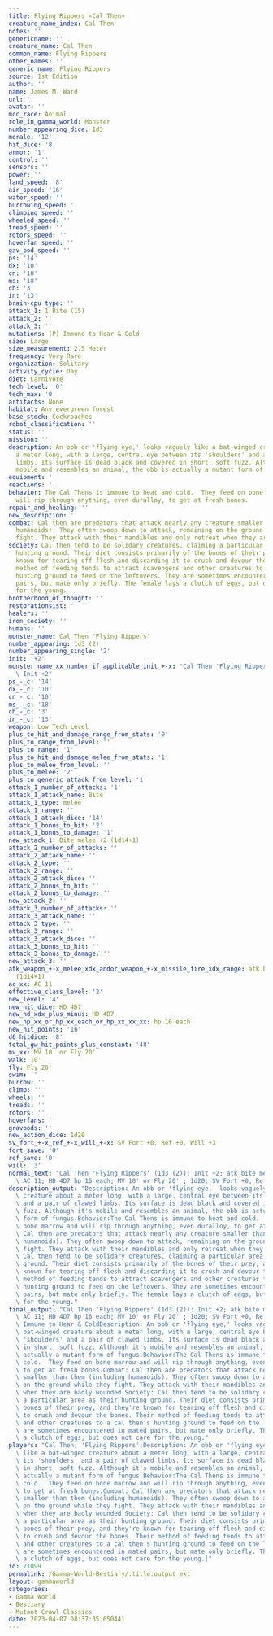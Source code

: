 ```yaml
---
title: Flying Rippers «Cal Then»
creature_name_index: Cal Then
notes: ''
genericname: ''
creature_name: Cal Then
common_name: Flying Rippers
other_names: ''
generic_name: Flying Rippers
source: 1st Edition
author: ''
name: James M. Ward
url: ''
avatar: ''
mcc_race: Animal
role_in_gamma_world: Monster
number_appearing_dice: 1d3
morale: '12'
hit_dice: '8'
armor: '1'
control: ''
sensors: ''
power: ''
land_speed: '8'
air_speed: '16'
water_speed: ''
burrowing_speed: ''
climbing_speed: ''
wheeled_speed: ''
tread_speed: ''
rotors_speed: ''
hoverfan_speed: ''
gav_pod_speed: ''
ps: '14'
dx: '10'
cn: '10'
ms: '18'
ch: '3'
in: '13'
brain-cpu type: ''
attack_1: 1 Bite (15)
attack_2: ''
attack_3: ''
mutations: (P) Immune to Hear & Cold
size: Large
size_measurement: 2.5 Meter
frequency: Very Rare
organization: Solitary
activity_cycle: Day
diet: Carnivore
tech_level: '0'
tech_max: '0'
artifacts: None
habitat: Any evergreen forest
base_stock: Cockroaches
robot_classification: ''
status: ''
mission: ''
description: An obb or 'flying eye,' looks vaguely like a bat-winged creature about
  a meter long, with a large, central eye between its 'shoulders' and a pair of clawed
  limbs. Its surface is dead black and covered in short, soft fuzz. Although it's
  mobile and resembles an animal, the obb is actually a mutant form of fungus.
equipment: ''
reactions: ''
behavior: The Cal Thens is immune to heat and cold.  They feed on bone marrow and
  will rip through anything, even duralloy, to get at fresh bones.
repair_and_healing: ''
new_description: ''
combat: Cal then are predators that attack nearly any creature smaller than them (including
  humanoids). They often swoop down to attack, remaining on the ground while they
  fight. They attack with their mandibles and only retreat when they are badly wounded.
society: Cal then tend to be solidary creatures, claiming a particular area as their
  hunting ground. Their diet consists primarily of the bones of their prey, and they're
  known for tearing off flesh and discarding it to crush and devour the bones. Their
  method of feeding tends to attract scavengers and other creatures to a cal then's
  hunting ground to feed on the leftovers. They are sometimes encountered in mated
  pairs, but mate only briefly. The female lays a clutch of eggs, but does not care
  for the young.
brotherhood_of_thought: ''
restorationsist: ''
healers: ''
iron_society: ''
humans: ''
monster_name: Cal Then 'Flying Rippers'
number_appearing: 1d3 (2)
number_appearing_single: '2'
init: '+2'
monster_name_xx_number_if_applicable_init_+-x: "Cal Then 'Flying Rippers' (1d3 (2)):\
  \ Init +2"
ps_-_c: '14'
dx_-_c: '10'
cn_-_c: '10'
ms_-_c: '18'
ch_-_c: '3'
in_-_c: '13'
weapon: Low Tech Level
plus_to_hit_and_damage_range_from_stats: '0'
plus_to_range_from_level: ''
plus_to_range: '1'
plus_to_hit_and_damage_melee_from_stats: '1'
plus_to_melee_from_level: ''
plus_to_melee: '2'
plus_to_generic_attack_from_level: '1'
attack_1_number_of_attacks: '1'
attack_1_attack_name: Bite
attack_1_type: melee
attack_1_range: ''
attack_1_attack_dice: '14'
attack_1_bonus_to_hit: '2'
attack_1_bonus_to_damage: '1'
new_attack_1: Bite melee +2 (1d14+1)
attack_2_number_of_attacks: ''
attack_2_attack_name: ''
attack_2_type: ''
attack_2_range: ''
attack_2_attack_dice: ''
attack_2_bonus_to_hit: ''
attack_2_bonus_to_damage: ''
new_attack_2: ''
attack_3_number_of_attacks: ''
attack_3_attack_name: ''
attack_3_type: ''
attack_3_range: ''
attack_3_attack_dice: ''
attack_3_bonus_to_hit: ''
attack_3_bonus_to_damage: ''
new_attack_3: ''
atk_weapon_+-x_melee_xdx_andor_weapon_+-x_missile_fire_xdx_range: atk bite melee +2
  (1d14+1)
ac_xx: AC 11
effective_class_level: '2'
new_level: '4'
new_hit_dice: HD 4D7
new_hd_xdx_plus_minus: HD 4D7
new_hp_xx_or_hp_xx_each_or_hp_xx_xx_xx: hp 16 each
new_hit_points: '16'
d6_hitdice: '8'
total_gw_hit_points_plus_constant: '48'
mv_xx: MV 10' or Fly 20'
walk: 10'
fly: Fly 20'
swim: ''
burrow: ''
climb: ''
wheels: ''
treads: ''
rotors: ''
hoverfans: ''
gravpods: ''
new_action_dice: 1d20
sv_fort_+-x_ref_+-x_will_+-x: SV Fort +0, Ref +0, Will +3
fort_save: '0'
ref_save: '0'
will: '3'
normal_text: "Cal Then 'Flying Rippers' (1d3 (2)): Init +2; atk bite melee +2 (1d14+1);\
  \ AC 11; HD 4D7 hp 16 each; MV 10' or Fly 20' ; 1d20; SV Fort +0, Ref +0, Will +3"
description_output: "Description: An obb or 'flying eye,' looks vaguely like a bat-winged\
  \ creature about a meter long, with a large, central eye between its 'shoulders'\
  \ and a pair of clawed limbs. Its surface is dead black and covered in short, soft\
  \ fuzz. Although it's mobile and resembles an animal, the obb is actually a mutant\
  \ form of fungus.Behavior:The Cal Thens is immune to heat and cold.  They feed on\
  \ bone marrow and will rip through anything, even duralloy, to get at fresh bones.Combat:\
  \ Cal then are predators that attack nearly any creature smaller than them (including\
  \ humanoids). They often swoop down to attack, remaining on the ground while they\
  \ fight. They attack with their mandibles and only retreat when they are badly wounded.Society:\
  \ Cal then tend to be solidary creatures, claiming a particular area as their hunting\
  \ ground. Their diet consists primarily of the bones of their prey, and they're\
  \ known for tearing off flesh and discarding it to crush and devour the bones. Their\
  \ method of feeding tends to attract scavengers and other creatures to a cal then's\
  \ hunting ground to feed on the leftovers. They are sometimes encountered in mated\
  \ pairs, but mate only briefly. The female lays a clutch of eggs, but does not care\
  \ for the young."
final_output: "Cal Then 'Flying Rippers' (1d3 (2)): Init +2; atk bite melee +2 (1d14+1);\
  \ AC 11; HD 4D7 hp 16 each; MV 10' or Fly 20' ; 1d20; SV Fort +0, Ref +0, Will +3(P)\
  \ Immune to Hear & ColdDescription: An obb or 'flying eye,' looks vaguely like a\
  \ bat-winged creature about a meter long, with a large, central eye between its\
  \ 'shoulders' and a pair of clawed limbs. Its surface is dead black and covered\
  \ in short, soft fuzz. Although it's mobile and resembles an animal, the obb is\
  \ actually a mutant form of fungus.Behavior:The Cal Thens is immune to heat and\
  \ cold.  They feed on bone marrow and will rip through anything, even duralloy,\
  \ to get at fresh bones.Combat: Cal then are predators that attack nearly any creature\
  \ smaller than them (including humanoids). They often swoop down to attack, remaining\
  \ on the ground while they fight. They attack with their mandibles and only retreat\
  \ when they are badly wounded.Society: Cal then tend to be solidary creatures, claiming\
  \ a particular area as their hunting ground. Their diet consists primarily of the\
  \ bones of their prey, and they're known for tearing off flesh and discarding it\
  \ to crush and devour the bones. Their method of feeding tends to attract scavengers\
  \ and other creatures to a cal then's hunting ground to feed on the leftovers. They\
  \ are sometimes encountered in mated pairs, but mate only briefly. The female lays\
  \ a clutch of eggs, but does not care for the young."
players: "Cal Then; 'Flying Rippers';Description: An obb or 'flying eye,' looks vaguely\
  \ like a bat-winged creature about a meter long, with a large, central eye between\
  \ its 'shoulders' and a pair of clawed limbs. Its surface is dead black and covered\
  \ in short, soft fuzz. Although it's mobile and resembles an animal, the obb is\
  \ actually a mutant form of fungus.Behavior:The Cal Thens is immune to heat and\
  \ cold.  They feed on bone marrow and will rip through anything, even duralloy,\
  \ to get at fresh bones.Combat: Cal then are predators that attack nearly any creature\
  \ smaller than them (including humanoids). They often swoop down to attack, remaining\
  \ on the ground while they fight. They attack with their mandibles and only retreat\
  \ when they are badly wounded.Society: Cal then tend to be solidary creatures, claiming\
  \ a particular area as their hunting ground. Their diet consists primarily of the\
  \ bones of their prey, and they're known for tearing off flesh and discarding it\
  \ to crush and devour the bones. Their method of feeding tends to attract scavengers\
  \ and other creatures to a cal then's hunting ground to feed on the leftovers. They\
  \ are sometimes encountered in mated pairs, but mate only briefly. The female lays\
  \ a clutch of eggs, but does not care for the young.|"
id: 71099
permalink: /Gamma-World-Bestiary/:title:output_ext
layout: gammaworld
categories:
- Gamma World
- Bestiary
- Mutant Crawl Classics
date: 2023-04-07 08:37:35.650441
---
```

